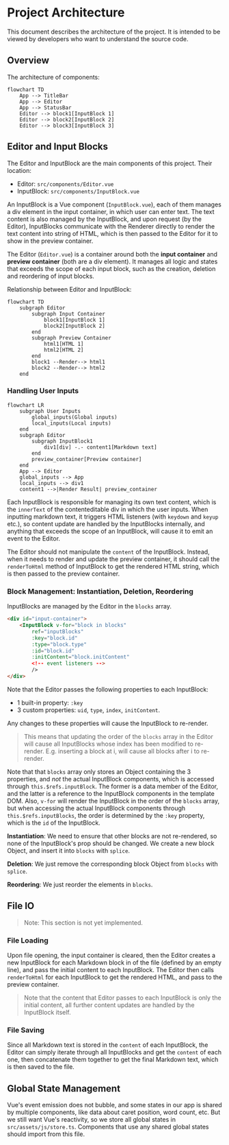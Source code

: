 # Project Architecture

This document describes the architecture of the project. It is intended to be 
viewed by developers who want to understand the source code.

## Overview

The architecture of components:

```mermaid
flowchart TD
    App --> TitleBar
    App --> Editor
    App --> StatusBar
    Editor --> block1[InputBlock 1]
    Editor --> block2[InputBlock 2]
    Editor --> block3[InputBlock 3]
```

## Editor and Input Blocks

The Editor and InputBlock are the main components of this project. Their location:

- Editor: `src/components/Editor.vue`
- InputBlock: `src/components/InputBlock.vue`

An InputBlock is a Vue component (`InputBlock.vue`), each of them manages a div element in the input container, in which user can enter text. The text content is also managed by the InputBlock, and upon request (by the Editor), InputBlocks communicate with the Renderer directly to render the text content into string of HTML, which is then passed to the Editor for it to show in the preview container.

The Editor (`Editor.vue`) is a container around both the **input container** and **preview container** (both are a div element). It manages all logic and states that exceeds the scope of each input block, such as the creation, deletion and reordering of input blocks.

Relationship between Editor and InputBlock:

```mermaid
flowchart TD
    subgraph Editor
        subgraph Input Container
            block1[InputBlock 1]
            block2[InputBlock 2]
        end
        subgraph Preview Container
            html1[HTML 1]
            html2[HTML 2]
        end
        block1 --Render--> html1
        block2 --Render--> html2
    end
```


### Handling User Inputs

```mermaid
flowchart LR
    subgraph User Inputs
        global_inputs(Global inputs)
        local_inputs(Local inputs)
    end
    subgraph Editor
        subgraph InputBlock1
            div1[div] -.- content1[Markdown text]
        end
        preview_container[Preview container]
    end
    App --> Editor
    global_inputs --> App
    local_inputs --> div1
    content1 -->|Render Result| preview_container
```


Each InputBlock is responsible for managing its own text content, which is the `innerText` of the contenteditable div in which the user inputs. When inputting markdown text, it triggers HTML listeners (with `keydown` and `keyup` etc.), so content update are handled by the InputBlocks internally, and anything that exceeds the scope of an InputBlock, will cause it to emit an event to the Editor.

The Editor should not manipulate the `content` of the InputBlock. Instead, when it needs to render and update the preview container, it should call the `renderToHtml` method of InputBlock to get the rendered HTML string, which is then passed to the preview container.

### Block Management: Instantiation, Deletion, Reordering

InputBlocks are managed by the Editor in the `blocks` array.

```html
<div id="input-container">
    <InputBlock v-for="block in blocks" 
        ref="inputBlocks" 
        :key="block.id"
        :type="block.type"
        :id="block.id"
        :initContent="block.initContent"
        <!-- event listeners -->
        />
</div>
```

Note that the Editor passes the following properties to each InputBlock:

- 1 built-in property: `:key`
- 3 custom properties: `uid`, `type`, `index`, `initContent`.

Any changes to these properties will cause the InputBlock to re-render. 

> This means that updating the order of the `blocks` array in the Editor will cause all InputBlocks whose index has been modified to re-render. E.g. inserting a block at i, will cause all blocks after i to re-render.

Note that that `blocks` array only stores an Object containing the 3 properties, and *not* the actual InputBlock components, which is accessed through `this.$refs.inputBlock`. The former is a data member of the Editor, and the latter is a reference to the InputBlock components in the template DOM. Also, `v-for` will render the InputBlock in the order of the `blocks` array, but when accessing the actual InputBlock components through `this.$refs.inputBlocks`, the order is determined by the `:key` property, which is the `id` of the InputBlock.

**Instantiation**: We need to ensure that other blocks are not re-rendered, so none of the InputBlock's prop should be changed. We create a new block Object, and insert it into `blocks` with `splice`.

**Deletion**: We just remove the corresponding block Object from `blocks` with `splice`.

**Reordering**: We just reorder the elements in `blocks`.

## File IO

> Note: This section is not yet implemented.

### File Loading

Upon file opening, the input container is cleared, then the Editor creates a new InputBlock for each Markdown block in of the file (defined by an empty line), and pass the initial content to each InputBlock. The Editor then calls `renderToHtml` for each InputBlock to get the rendered HTML, and pass to the preview container.

> Note that the content that Editor passes to each InputBlock is only the initial content, all further content updates are handled by the InputBlock itself.

### File Saving

Since all Markdown text is stored in the `content` of each InputBlock, the Editor can simply iterate through all InputBlocks and get the `content` of each one, then concatenate them together to get the final Markdown text, which is then saved to the file.


## Global State Management

Vue's event emission does not bubble, and some states in our app is shared by multiple components, like data about caret position, word count, etc. But we still want Vue's reactivity, so we store all global states in `src/assets/js/store.ts`. Components that use any shared global states should import from this file.
